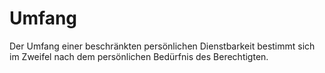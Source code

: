# Umfang

Der Umfang einer beschränkten persönlichen Dienstbarkeit bestimmt sich im Zweifel nach dem persönlichen Bedürfnis des Berechtigten.